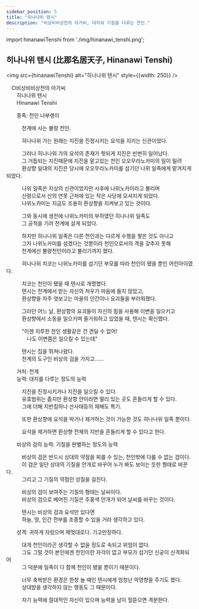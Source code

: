 ```yaml
---
sidebar_position: 5
title: "히나나위 텐시"
description: "비상비비상천의 아가씨, 대지와 기질을 다루는 천인."
---
```


import hinanawiTenshi from './img/hinanawi_tenshi.png';

## 히나나위 텐시 (比那名居天子, Hinanawi Tenshi)

<img src={hinanawiTenshi} alt="히나나위 텐시" style={{width: 250}} />

　○비상비비상천의 아가씨  
　　히나나위 텐시  
　　Hinanawi Tenshi  

　　종족: 천인 나부랭이  

　　　천계에 사는 불량 천인.  

　　　히나나위 가는 원래는 지진을 진정시키는 요석을 지키는 신관이었다.  

　　　그러나 히나나위 가의 요석의 존재가 헛되게 지진은 빈번히 일어났다.  
　　　그 거듭되는 지진때문에 지진을 맡고있는 천인 오오무라노카미의 일이 밀려  
　　　환상향 일대의 지진은 당시에 오오무라노카미를 섬기던 나위 일족에게 맡겨지게 되었다.  

　　　나위 일족은 지상의 신관이었지만 사후에 나위노카미라고 불리며  
　　　신령으로서 산의 연못 근처에 있는 작은 사당에 모셔지게 되었다.  
　　　나위노카미는 지금도 조용히 환상향을 지켜보고 있는 것이다.  

　　　그와 동시에 생전에 나위노카미의 부하였던 히나나위 일족도  
　　　그 공적을 기려 천계에 살게 되었다.  

　　　하지만 히나나위 일족은 다른 천인과는 다르게 수행을 쌓은 것도 아니고  
　　　그저 나위노카미를 섬겼다는 것뿐이라 천인으로서의 격을 갖추지 못해  
　　　천계에선 불량천인이라고 불리기까지 했다.  

　　　히나나위 치코는 나위노카미를 섬기던 부모를 따라 천인이 됐을 뿐인 어린아이였다.  

　　　치코는 천인이 됐을 때 텐시로 개명했다.  
　　　텐시는 천계에서 받는 자신의 처우가 마음에 들지 않았고,  
　　　환상향을 자주 엿보고는 마을의 인간이나 요괴들을 부러워했다.  

　　　그러던 어느 날, 환상향의 요괴들이 자신의 힘을 사용해 이변을 일으키고  
　　　환상향에서 소동을 일으키며 즐거워하고 있었을 때, 텐시는 확신했다.  

　　　"이젠 지루한 천인 생활같은 건 견딜 수 없어!  
　　　　나도 이변쯤은 일으킬 수 있는데"  

　　　텐시는 집을 뛰쳐나왔다.  
　　　천계의 도구인 비상의 검을 가지고......  

　　거처: 천계  
　　능력: 대지를 다루는 정도의 능력  

　　　지진을 진정시키거나 지진을 일으킬 수 있다.  
　　　유효범위는 좁지만 환상향 안이라면 멀리 있는 곳도 흔들리게 할 수 있다.  
　　　그에 더해 지반침하나 산사태등의 재해도 특기.  

　　　또한 환상향에 요석을 박거나 제거하는 것이 가능한 것도 히나나위 일족 뿐이다.  

　　　요석을 제거하면 환상향 전체의 지반을 흔들리게 할 수 있다고 한다.  

　　비상의 검의 능력: 기질을 판별하는 정도의 능력  

　　　비상의 검은 반드시 상대의 약점을 찌를 수 있는, 천인밖에 다룰 수 없는 검이다.  
　　　이 검은 일단 상대의 기질을 안개로 바꾸어 누가 봐도 보이는 듯한 형태로 바꾼다.  
　　　그리고 그 기질의 약점인 성질을 걸친다.  

　　　비상의 검이 보여주는 기질의 형태는 날씨이다.  
　　　비상의 검으로 베어진 기질은 주홍색 안개가 되어 날씨를 바꾸는 것이다.  

　　　텐시는 비상의 검과 요석만 있다면  
　　　하늘, 땅, 인간 전부를 조종할 수 있을 거라 생각하고 있다.  

　　성격: 귀하게 자랐으며 제멋대로다. 기고만장하다.  

　　　대개 천인이라곤 생각할 수 없을 정도로 속되고 위엄이 없다.  
　　　그도 그럴 것이 본인에겐 천인이란 자각이 없고 부모가 섬기던 신궁이 신격화되어  
　　　그 덕분에 일족이 다 함께 천인이 됐을 뿐이기 때문이다.  

　　　너무 축복받은 환경은 한창 놀 때인 텐시에게 엄청난 악영향을 주기도 했다.  
　　　상대방을 생각하지 않는 행동도 그 때문이다.  

　　　자기 능력에 절대적인 자신이 있으며 능력을 남이 헐뜯으면 격분한다.  

